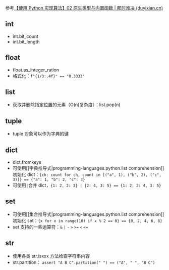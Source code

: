 

参考[【使用 Python 实现算法】02 原生类型与内置函数 | 那时难决 (duyixian.cn)](https://www.duyixian.cn/2022/06/27/2022-06-27%20algorithms%20in%20python%2002/#int)

## int

- int.bit_count
- int.bit_length

## float

- float.as_integer_ration
- 格式化：`f"{1/3:.4f}" == "0.3333" `

## list

- 获取并删除指定位置的元素（O(n)复杂度）：list.pop(n)

## tuple

- tuple 对象可以作为字典的键

## dict

- dict.fromkeys
- 可使用[[字典推导式|programming-languages.python.list comprehension]]初始化 dict：`{ch: count for ch, count in [("a", 1), ("b", 2), ("c", 3)]} == {"a": 1, "b": 2, "c": 3}`
- 可使用`|`合并 dict，`{1: 2, 2: 3} | {2: 4, 3: 5} == {1: 2, 2: 4, 3: 5}`

## set

- 可使用[[集合推导式|programming-languages.python.list comprehension]]初始化 set：`{x for x in range(10) if x % 2 == 0} == {0, 2, 4, 6, 8}`
- set 支持的一些运算符：`&` `|` `-` `>` `>=` `<` `<=`

## str

- 使用各类 str.isxxx 方法检查字符串内容
- str.partition： `assert "A B C".partition(" ") == ("A", " ", "B C") `
